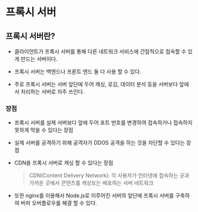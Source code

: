 # 프록시 서버
## 프록시 서버란?

* 클라이언트가 프록시 서버를 통해 다른 네트워크 서비스에 간접적으로 접속할 수 있게 만드는 서버이다.

* 프록시 서버는 백엔드나 프론트 엔드 둘 다 사용 할 수 있다.

* 주로 프록시 서버는 서버 앞단에 두어 캐싱, 로깅, 데이터 분석 등을 서버보다 앞에서 처리하는 서버로 자주 쓰인다.

### 장점

* 프록시 서버를 실제 서버보다 앞에 두어 포트 번호를 변경하여 접속하거나 접속하지 못하게 막을 수 있다는 장점

* 실제 서버를 공격하기 위해 공격자가 DDOS 공격을 하는 것을 차단할 수 있다는 장점

* CDN을 프록시 서버로 캐싱 할 수 있다는 장점
    > CDN(Content Delivery Network): 각 사용자가 인터넷에 접속하는 곳과 가까운 곳에서 콘텐츠를 캐싱또는 배포하는 서버 네트워크

* 또한 nginx를 이용해서 Node.js로 이루어진 서버의 앞단에 프록시 서버를 구축하여 버퍼 오버플로우를 해결 할 수 있다.